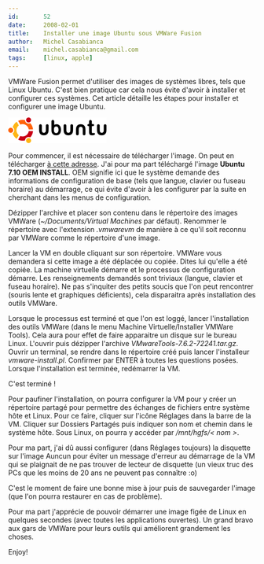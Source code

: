 ```yaml
---
id:       52
date:     2008-02-01
title:    Installer une image Ubuntu sous VMWare Fusion
author:   Michel Casabianca
email:    michel.casabianca@gmail.com
tags:     [linux, apple]
---
```


VMWare Fusion permet d'utiliser des images de systèmes libres, tels que Linux Ubuntu. C'est bien pratique car cela nous évite d'avoir à installer et configurer ces systèmes. Cet article détaille les étapes pour installer et configurer une image Ubuntu.

<!--more-->

![Logo Ubuntu](logo-ubuntu.png)

Pour commencer, il est nécessaire de télécharger l'image. On peut en télécharger [à cette adresse](http://vmware.pouf.org/). J'ai pour ma part téléchargé l'image **Ubuntu 7.10 OEM INSTALL**. OEM signifie ici que le système demande des informations de configuration de base (tels que langue, clavier ou fuseau horaire) au démarrage, ce qui évite d'avoir à les configurer par la suite en cherchant dans les menus de configuration.

Dézipper l'archive et placer son contenu dans le répertoire des images VMWare (*~/Documents/Virtual Machines* par défaut). Renommer le répertoire avec l'extension *.vmwarevm* de manière à ce qu'il soit reconnu par VMWare comme le répertoire d'une image.

Lancer la VM en double cliquant sur son répertoire. VMWare vous demandera si cette image a été déplacée ou copiée. Dites lui qu'elle a été copiée. La machine virtuelle démarre et le processus de configuration démarre. Les renseignements demandés sont triviaux (langue, clavier et fuseau horaire). Ne pas s'inquiter des petits soucis que l'on peut rencontrer (souris lente et graphiques déficients), cela disparaitra après installation des outils VMWare.

Lorsque le processus est terminé et que l'on est loggé, lancer l'installation des outils VMWare (dans le menu Machine Virtuelle/Installer VMWare Tools). Cela aura pour effet de faire apparaitre un disque sur le bureau Linux. L'ouvrir puis dézipper l'archive *VMwareTools-7.6.2-72241.tar.gz*. Ouvrir un terminal, se rendre dans le répertoire créé puis lancer l'installeur *vmware-install.pl*. Confirmer par ENTER à toutes les questions posées. Lorsque l'installation est terminée, redémarrer la VM.

C'est terminé !

Pour paufiner l'installation, on pourra configurer la VM pour y créer un répertoire partagé pour permettre des échanges de fichiers entre système hôte et Linux. Pour ce faire, cliquer sur l'icône Réglages dans la barre de la VM. Cliquer sur Dossiers Partagés puis indiquer son nom et chemin dans le système hôte. Sous Linux, on pourra y accéder par */mnt/hgfs/< nom >*.

Pour ma part, j'ai dû aussi configurer (dans Réglages toujours) la disquette sur l'image Auncun pour éviter un message d'erreur au démarrage de la VM qui se plaignait de ne pas trouver de lecteur de disquette (un vieux truc des PCs que les moins de 20 ans ne peuvent pas connaître :o)

C'est le moment de faire une bonne mise à jour puis de sauvegarder l'image (que l'on pourra restaurer en cas de problème).

Pour ma part j'apprécie de pouvoir démarrer une image figée de Linux en quelques secondes (avec toutes les applications ouvertes). Un grand bravo aux gars de VMWare pour leurs outils qui améliorent grandement les choses.

Enjoy!
